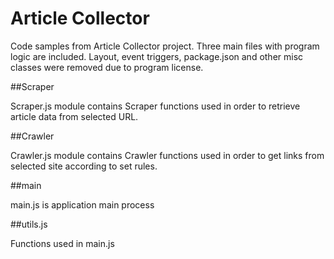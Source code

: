 # Article Collector

Code samples from Article Collector project. Three main files with program logic are included. Layout, event triggers, package.json and other misc classes were removed due to program license.

##Scraper

Scraper.js module contains Scraper functions used in order to retrieve article data from selected URL.

##Crawler

Crawler.js module contains Crawler functions used in order to get links from selected site according to set rules.

##main

main.js is application main process

##utils.js

Functions used in main.js
